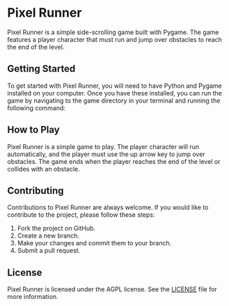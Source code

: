 # Pixel Runner

Pixel Runner is a simple side-scrolling game built with Pygame. The game features a player character that must run and jump over obstacles to reach the end of the level.

## Getting Started

To get started with Pixel Runner, you will need to have Python and Pygame installed on your computer. Once you have these installed, you can run the game by navigating to the game directory in your terminal and running the following command:


## How to Play

Pixel Runner is a simple game to play. The player character will run automatically, and the player must use the up arrow key to jump over obstacles. The game ends when the player reaches the end of the level or collides with an obstacle.

## Contributing

Contributions to Pixel Runner are always welcome. If you would like to contribute to the project, please follow these steps:

1. Fork the project on GitHub.
2. Create a new branch.
3. Make your changes and commit them to your branch.
4. Submit a pull request.

## License

Pixel Runner is licensed under the AGPL license. See the [LICENSE](LICENSE) file for more information.
